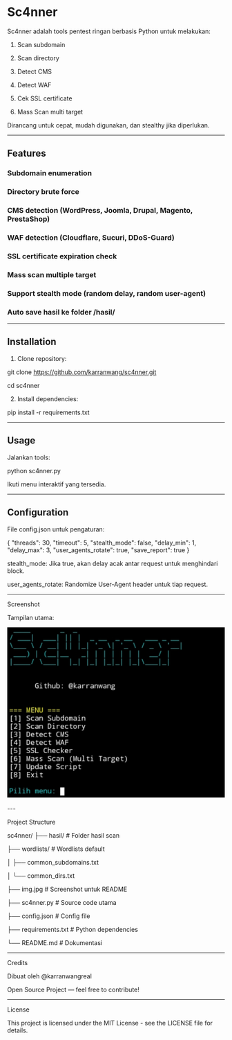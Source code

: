 # Sc4nner

Sc4nner adalah tools pentest ringan berbasis Python untuk melakukan:

1. Scan subdomain

2. Scan directory

3. Detect CMS

4. Detect WAF

5. Cek SSL certificate

6. Mass Scan multi target


Dirancang untuk cepat, mudah digunakan, dan stealthy jika diperlukan.


---

## Features

### Subdomain enumeration

### Directory brute force

### CMS detection (WordPress, Joomla, Drupal, Magento, PrestaShop)

### WAF detection (Cloudflare, Sucuri, DDoS-Guard)

### SSL certificate expiration check

### Mass scan multiple target

### Support stealth mode (random delay, random user-agent)

### Auto save hasil ke folder /hasil/



---

## Installation

1. Clone repository:


git clone https://github.com/karranwang/sc4nner.git

cd sc4nner


2. Install dependencies:

pip install -r requirements.txt


---

## Usage

Jalankan tools:

python sc4nner.py

Ikuti menu interaktif yang tersedia.


---

## Configuration

File config.json untuk pengaturan:

{
  "threads": 30,
  "timeout": 5,
  "stealth_mode": false,
  "delay_min": 1,
  "delay_max": 3,
  "user_agents_rotate": true,
  "save_report": true
}

stealth_mode: Jika true, akan delay acak antar request untuk menghindari block.

user_agents_rotate: Randomize User-Agent header untuk tiap request.



---

Screenshot

Tampilan utama:

<p align="center">
  <img src="img.jpg" alt="Sc4nner Screenshot" width="700"/>
</p>
---

Project Structure

sc4nner/
├── hasil/                  # Folder hasil scan

├── wordlists/              # Wordlists default

│   ├── common_subdomains.txt

│   └── common_dirs.txt

├── img.jpg                 # Screenshot untuk README

├── sc4nner.py              # Source code utama

├── config.json             # Config file

├── requirements.txt        # Python dependencies

└── README.md               # Dokumentasi


---

Credits

Dibuat oleh @karranwangreal

Open Source Project — feel free to contribute!



---

License

This project is licensed under the MIT License - see the LICENSE file for details.
